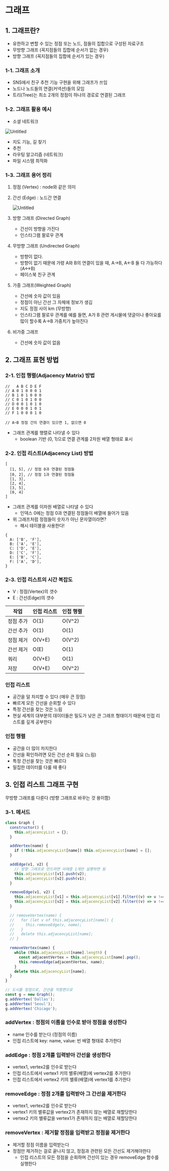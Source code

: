 # 그래프

## 1. 그래프란?

- 유한하고 변할 수 있는 정점 또는 노드, 점들의 집합으로 구성된 자료구조
- 무방향 그래프 (꼭지점들의 집합에 순서가 없는 경우)
- 방향 그래프 (꼭지점들의 집합에 순서가 있는 경우)

### 1-1. 그래프 소개

- SNS에서 친구 추천 기능 구현을 위해 그래프가 쓰임
- 노드나 노드들의 연결(커넥션)들의 모임
- 트리(Tree)는 최소 2개의 정점이 하나의 경로로 연결된 그래프

### 1-2. 그래프 활용 예시

- 소셜 네트워크

![Untitled](%E1%84%80%E1%85%B3%E1%84%85%E1%85%A2%E1%84%91%E1%85%B3%208c74a9b2cd3c486587331e8d65e84c75/Untitled.png)

- 지도 기능, 길 찾기
- 추천
- 라우팅 알고리즘 (네트워크)
- 파일 시스템 최적화

### 1-3. 그래프 용어 정리

1. 정점 (Vertex) : node와 같은 의미
2. 간선 (Edge) : 노드간 연결

   ![Untitled](%E1%84%80%E1%85%B3%E1%84%85%E1%85%A2%E1%84%91%E1%85%B3%208c74a9b2cd3c486587331e8d65e84c75/Untitled%201.png)

3. 방향 그래프 (Directed Graph)
   - 간선이 방향을 가진다
   - 인스타그램 팔로우 관계
4. 무방향 그래프 (Undirected Graph)
   - 방향이 없다.
   - 방향이 없기 때문에 가령 A와 B의 연결이 있을 때, A->B, A<-B 둘 다 가능하다 (A<->B)
   - 페이스북 친구 관계
5. 가중 그래프(Weighted Graph)
   - 간선에 숫자 값이 있음
   - 정점이 아닌 간선 그 자체에 정보가 생김
   - 지도 정점 사이 km (무방향)
   - 인스타그램 팔로우 관계를 예를 들면, A가 B 관련 게시물에 댓글이나 좋아요를 많이 할수록 A->B 가중치가 높아진다
6. 비가중 그래프
   - 간선에 숫자 값이 없음

## 2. 그래프 표현 방법

### 2-1. 인접 행렬(Adjacency Matrix) 방법

```
//   A B C D E F
// A 0 1 0 0 0 1
// B 1 0 1 0 0 0
// C 0 1 0 1 0 0
// D 0 0 1 0 1 0
// E 0 0 0 1 0 1
// F 1 0 0 0 1 0

// A~B 정점 간의 연결이 있으면 1, 없으면 0

```

- 그래프 관계를 행렬로 나타낼 수 있다
  - boolean 기반 (0, 1)으로 연결 관계를 2차원 배열 형태로 표시

### 2-2. 인접 리스트(Adjacency List) 방법

```
[
  [1, 5], // 정점 0과 연결된 정점들
  [0, 2], // 정점 1과 연결된 정점들
  [1, 3],
  [2, 4],
  [3, 5],
  [0, 4]
]

```

- 그래프 관계를 이차원 배열로 나타낼 수 있다
  - 인덱스 0에는 정점 0과 연결된 정점들이 배열에 들어가 있음
- 위 그래프처럼 정점들이 숫자가 아닌 문자열이라면?
  - 해시 테이블을 사용한다!

```
{
  A: ['B', 'F'],
  B: ['A', 'E'],
  C: ['D', 'E'],
  D: ['C', 'F'],
  E: ['B', 'C'],
  F: ['A', 'D'],
}

```

### 2-3. 인접 리스트의 시간 복잡도

- V : 정점(Vertex)의 갯수
- E : 간선(Edge)의 갯수

| 작업      | 인접 리스트 | 인접 행렬 |
| --------- | ----------- | --------- |
| 정점 추가 | O(1)        | O(V^2)    |
| 간선 추가 | O(1)        | O(1)      |
| 정점 제거 | O(V+E)      | O(V^2)    |
| 간선 제거 | O(E)        | O(1)      |
| 쿼리      | O(V+E)      | O(1)      |
| 저장      | O(V+E)      | O(V^2)    |

### 인접 리스트

- 공간을 덜 차지할 수 있다 (매우 큰 장점)
- 빠르게 모든 간선을 순회할 수 있다
- 특정 간선을 찾는 것은 느림
- 현실 세계의 대부분의 데이터들은 밀도가 낮은 큰 그래프 형태이기 때문에 인접 리스트를 깊게 공부한다

### 인접 행렬

- 공간을 더 많이 차지한다
- 간선을 확인하려면 모든 간선 순회 필요 (느림)
- 특정 간선을 찾는 것은 빠르다
- 밀집한 데이터를 다룰 때 좋다

## 3. 인접 리스트 그래프 구현

무방향 그래프를 다룬다 (방향 그래프로 바꾸는 것 용이함)

### 3-1. 메서드

```jsx
class Graph {
  constructor() {
    this.adjacencyList = {};
  }

  addVertex(name) {
    if (!this.adjacencyList[name]) this.adjacencyList[name] = [];
  }

  addEdge(v1, v2) {
    // 방향 그래프로 만드려면 아래중 1개만 실행하면 됨
    this.adjacencyList[v1].push(v2);
    this.adjacencyList[v2].push(v1);
  }

  removeEdge(v1, v2) {
    this.adjacencyList[v1] = this.adjacencyList[v1].filter((v) => v !== v2);
    this.adjacencyList[v2] = this.adjacencyList[v2].filter((v) => v !== v1);
  }

  // removeVertex(name) {
  //   for (let v of this.adjacencyList[name]) {
  //     this.removeEdge(v, name);
  //   }
  //   delete this.adjacencyList[name];
  // }

  removeVertex(name) {
    while (this.adjacencyList[name].length) {
      const adjacentVertex = this.adjacencyList[name].pop();
      this.removeEdge(adjacentVertex, name);
    }
    delete this.adjacencyList[name];
  }
}

// 도시를 정점으로, 간선을 직항편으로
const g = new Graph();
g.addVertex('Dallas');
g.addVertex('Seoul');
g.addVertex('Chicago');
```

### addVertex : 정점의 이름을 인수로 받아 정점을 생성한다

- name 인수를 받는다 (정점의 이름)
- 인접 리스트에 key: name, value: 빈 배열 형태로 추가한다

### addEdge : 정점 2개를 입력받아 간선을 생성한다

- vertex1, vertex2를 인수로 받는다
- 인접 리스트에서 vertex1 키의 밸류(배열)에 vertex2를 추가한다
- 인접 리스트에서 vertex2 키의 밸류(배열)에 vertex1를 추가한다

### removeEdge : 정점 2개를 입력받아 그 간선을 제거한다

- vertex1, vertex2를 인수로 받는다
- vertex1 키의 밸류값을 vertex2가 존재하지 않는 배열로 재할당한다
- vertex2 키의 밸류값을 vertex1가 존재하지 않는 배열로 재할당한다

### removeVertex : 제거할 정점을 입력받고 정점을 제거한다

- 제거할 정점 이름을 입력받는다
- 정점만 제거하는 걸로 끝나지 않고, 정점과 관련된 모든 간선도 제거해야한다
  - 인접 리스트의 모든 정점을 순회하며 간선이 있는 경우 removeEdge 함수를 실행한다
